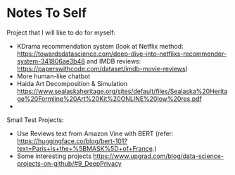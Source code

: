 # Notes To Self

Project that I will like to do for myself:
* KDrama recommendation system (look at Netflix method: https://towardsdatascience.com/deep-dive-into-netflixs-recommender-system-341806ae3b48 and IMDB reviews: https://paperswithcode.com/dataset/imdb-movie-reviews)
* More human-like chatbot
* Haida Art Decomposition & Simulation https://www.sealaskaheritage.org/sites/default/files/Sealaska%20Heritage%20Formline%20Art%20Kit%20ONLINE%20low%20res.pdf
* 

Small Test Projects:
* Use Reviews text from Amazon Vine with BERT (refer: https://huggingface.co/blog/bert-101?text=Paris+is+the+%5BMASK%5D+of+France.)
* Some interesting projects https://www.upgrad.com/blog/data-science-projects-on-github/#9_DeepPrivacy
